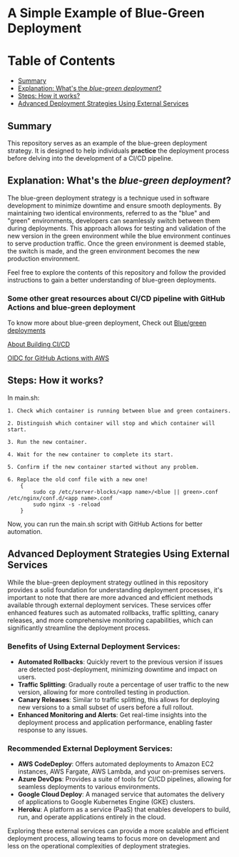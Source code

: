 # A Simple Example of Blue-Green Deployment

# Table of Contents

- [Summary](#summary)
- [Explanation: What's the *blue-green deployment*?](#explanation-whats-the-blue-green-deployment)
- [Steps: How it works?](#steps-how-it-works)
- [Advanced Deployment Strategies Using External Services](#advanced-deployment-strategies-using-external-services)

## Summary
This repository serves as an example of the blue-green deployment strategy. It is designed to help individuals **practice** the deployment process before delving into the development of a CI/CD pipeline.

## Explanation: What's the *blue-green deployment*?

The blue-green deployment strategy is a technique used in software development to minimize downtime and ensure smooth deployments. By maintaining two identical environments, referred to as the "blue" and "green" environments, developers can seamlessly switch between them during deployments. This approach allows for testing and validation of the new version in the green environment while the blue environment continues to serve production traffic. Once the green environment is deemed stable, the switch is made, and the green environment becomes the new production environment.

Feel free to explore the contents of this repository and follow the provided instructions to gain a better understanding of blue-green deployments.

### Some other great resources about CI/CD pipeline with GitHub Actions and blue-green deployment

To know more about blue-green deployment, Check out [Blue/green deployments](https://docs.aws.amazon.com/whitepapers/latest/overview-deployment-options/bluegreen-deployments.html#:~:text=A%20blue%2Fgreen%20deployment%20is,running%20the%20new%20application%20version.)

[About Building CI/CD](https://medium.com/@ugurcanerdogan/full-stack-application-deployment-with-docker-aws-ec2-and-github-actions-c27e81d134b2)

[OIDC for GitHub Actions with AWS](https://medium.com/israeli-tech-radar/openid-connect-and-github-actions-to-authenticate-with-amazon-web-services-9a66b3b88e92)


## Steps: How it works?

In main.sh: 

    1. Check which container is running between blue and green containers.

    2. Distinguish which container will stop and which container will start.

    3. Run the new container.

    4. Wait for the new container to complete its start.

    5. Confirm if the new container started without any problem.

    6. Replace the old conf file with a new one!
        {
            sudo cp /etc/server-blocks/<app name>/<blue || green>.conf /etc/nginx/conf.d/<app name>.conf
            sudo nginx -s -reload
        }

Now, you can run the main.sh script with GitHub Actions for better automation.

## Advanced Deployment Strategies Using External Services

While the blue-green deployment strategy outlined in this repository provides a solid foundation for understanding deployment processes, it's important to note that there are more advanced and efficient methods available through external deployment services. These services offer enhanced features such as automated rollbacks, traffic splitting, canary releases, and more comprehensive monitoring capabilities, which can significantly streamline the deployment process.

### Benefits of Using External Deployment Services:

- **Automated Rollbacks**: Quickly revert to the previous version if issues are detected post-deployment, minimizing downtime and impact on users.
- **Traffic Splitting**: Gradually route a percentage of user traffic to the new version, allowing for more controlled testing in production.
- **Canary Releases**: Similar to traffic splitting, this allows for deploying new versions to a small subset of users before a full rollout.
- **Enhanced Monitoring and Alerts**: Get real-time insights into the deployment process and application performance, enabling faster response to any issues.

### Recommended External Deployment Services:

- **AWS CodeDeploy**: Offers automated deployments to Amazon EC2 instances, AWS Fargate, AWS Lambda, and your on-premises servers.
- **Azure DevOps**: Provides a suite of tools for CI/CD pipelines, allowing for seamless deployments to various environments.
- **Google Cloud Deploy**: A managed service that automates the delivery of applications to Google Kubernetes Engine (GKE) clusters.
- **Heroku**: A platform as a service (PaaS) that enables developers to build, run, and operate applications entirely in the cloud.

Exploring these external services can provide a more scalable and efficient deployment process, allowing teams to focus more on development and less on the operational complexities of deployment strategies.